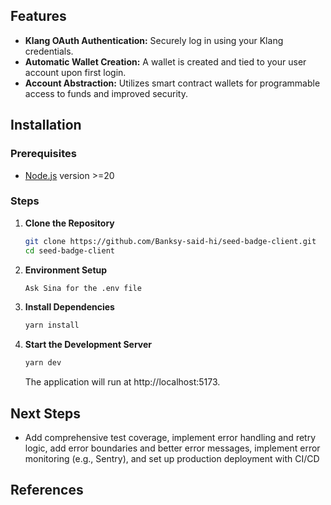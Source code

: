 ## Features

- **Klang OAuth Authentication:** Securely log in using your Klang credentials.
- **Automatic Wallet Creation:** A wallet is created and tied to your user account upon first login.
- **Account Abstraction:** Utilizes smart contract wallets for programmable access to funds and improved security.

## Installation

### Prerequisites

- [Node.js](https://nodejs.org/) version >=20

### Steps

1. **Clone the Repository**
   ```bash
   git clone https://github.com/Banksy-said-hi/seed-badge-client.git
   cd seed-badge-client
   ```
2. **Environment Setup**
   ```bash
   Ask Sina for the .env file
   ```
3. **Install Dependencies**
   ```bash
   yarn install
   ```
4. **Start the Development Server**
   ```bash
   yarn dev
   ```
   The application will run at http://localhost:5173.

## Next Steps

- Add comprehensive test coverage, implement error handling and retry logic, add error boundaries and better error messages, implement error monitoring (e.g., Sentry), and set up production deployment with CI/CD

## References
